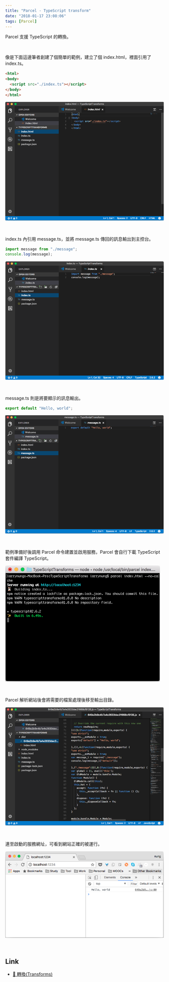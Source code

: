 ```yaml
---
title: "Parcel - TypeScript transform"
date: "2018-01-17 23:08:06"
tags: [Parcel]
---
```



Parcel 支援 TypeScript 的轉換。  

<!-- More -->

<br/>


像是下面這邊筆者創建了個簡單的範例，建立了個 index.html，裡面引用了 index.ts。  
```html
<html>
<body>
  <script src="./index.ts"></script>
</body>
</html>
```

![1.png](1.png)
 
<br/>


index.ts 內引用 message.ts，並將 message.ts 傳回的訊息輸出到主控台。  

```typescript
import message from "./message";
console.log(message);
```

![2.png](2.png)
 
<br/>


message.ts 則是將要顯示的訊息輸出。  

```typescript
export default "Hello, world";
```

![3.png](3.png)
 
<br/>


範例準備好後調用 Parcel 命令建置並啟用服務，Parcel 會自行下載 TypeScript 套件編譯 TypeScript。  

![4.png](4.png)
 
<br/>


Parcel 解析網站後會將需要的檔案處理後移至輸出目錄。  

![5.png](5.png)
 
<br/>


連至啟動的服務網址，可看到網站正確的被運行。

![6.png](6.png)
 
<br/>


Link
----
* [🐠 轉換(Transforms)](https://parceljs.org/transforms.html)
